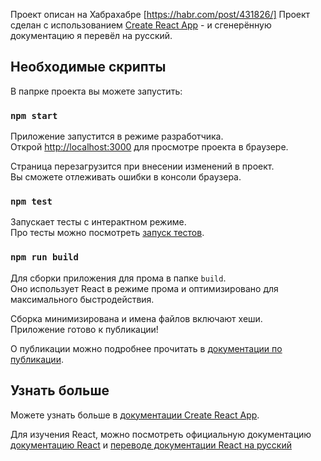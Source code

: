 Проект описан на Хабрахабре [https://habr.com/post/431826/]
Проект сделан с использованием [Create React App](https://github.com/facebook/create-react-app) - и сгенерённую документацию я перевёл на русский.

## Необходимые скрипты

В папрке проекта вы можете запустить:

### `npm start`

Приложение запустится в режиме разработчика.<br>
Открой [http://localhost:3000](http://localhost:3000) для просмотре проекта в браузере.

Страница перезагрузится при внесении изменений в проект.<br>
Вы сможете отлеживать ошибки в консоли браузера.

### `npm test`

Запускает тесты с интерактном режиме.<br>
Про тесты можно посмотреть [запуск тестов](https://facebook.github.io/create-react-app/docs/running-tests).

### `npm run build`

Для сборки приложения для прома в папке `build`.<br>
Оно использует React в режиме прома и оптимизировано для максимального быстродействия.

Сборка минимизирована и имена файлов включают хеши.<br>
Приложение готово к публикации!

О публикации можно подробнее прочитать в [документации по публикации](https://facebook.github.io/create-react-app/docs/deployment).

## Узнать больше

Можете узнать больше в [документации Create React App](https://facebook.github.io/create-react-app/docs/getting-started).

Для изучения React, можно посмотреть официальную документацию [документацию React](https://reactjs.org/) 
и [переводе документации React на русский](https://learn-reactjs.ru)
